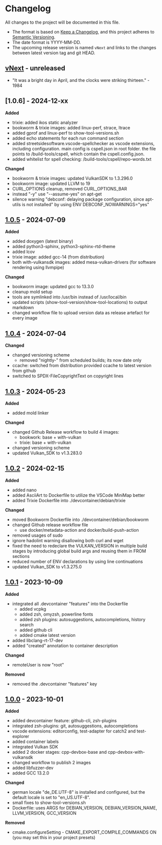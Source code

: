 # Changelog

All changes to the project will be documented in this file.

- The format is based on [Keep a Changelog](https://keepachangelog.com/en/1.1.0/),
and this project adheres to [Semantic Versioning](https://semver.org/spec/v2.0.0.html).
- The date format is YYYY-MM-DD.
- The upcoming release version is named `vNext` and links to the changes between latest version tag and git HEAD.

## [vNext] - unreleased

- "It was a bright day in April, and the clocks were striking thirteen." - 1984

## [1.0.6] - 2024-12-xx

**Added**
- trixie: added ikos static analyzer
- bookworm & trixie images: added linux-perf, strace, ltrace
- added gprof and linux-perf to show-tool-versions.sh
- added echo statements for each run command section
- added streetsidesoftware.vscode-spellchecker as vscode extensions,
  including configuration. main config is cspell.json in root folder.
  the file points to /build-tools/cspell, which contain the cspell.config.json.
- added whitelist for spell checking: /build-tools/cspell/repo-words.txt

**Changed**
- bookworm & trixie images: updated VulkanSDK to 1.3.296.0
- bookworm image: updated LLVM to 19
- CURL_OPTIONS cleanup, removed CURL_OPTIONS_BAR
- instead "-y" use "--assume-yes" on apt-get
- silence warning "debconf: delaying package configuration, since apt-utils is not installed"
  by using ENV DEBCONF_NOWARNINGS="yes"

## [1.0.5] - 2024-07-09

**Added**
- added doxygen (latest binary)
- added python3-sphinx, python3-sphinx-rtd-theme
- added lcov
- trixie image: added gcc-14 (from distribution)
- both with-vulkansdk images: added mesa-vulkan-drivers (for software rendering using llvmpipe)

**Changed**
- bookworm image: updated gcc to 13.3.0
- cleanup mold setup
- tools are symlinked into /usr/bin instead of /usr/local/bin
- updated scripts (show-tool-version/show-tool-locations) to output markdown
- changed workflow file to upload version data as release artefact for every image

## [1.0.4] - 2024-07-04

**Changed**

- changed versioning scheme
  - removed "nightly-" from scheduled builds; its now date only
- ccache: switched from distribution provided ccache to latest version from github
- switched to SPDX-FileCopyrightText on copyright lines

## [1.0.3] - 2024-05-23

**Added**

- added mold linker

**Changed**

- changed Github Release workflow to build 4 images:
  - bookwork: base + with-vulkan
  - trixie: base + with-vulkan
- changed versioning scheme
- updated Vulkan_SDK to v1.3.283.0

## [1.0.2] - 2024-02-15

**Added**

- added nano
- added AsciiArt to Dockerfile to utilize the VSCode MiniMap better
- added Trixie Dockerfile into ./devcontainer/debian/trixie

**Changed**

- moved Bookworm Dockerfile into ./devcontainer/debian/bookworm
- changed Github release workflow file
  - use docker/metadata-action and docker/build-push-action
- removed usages of sudo
- ignore hadolint warning disallowing both curl and wget
- fixed the need to redeclare the VULKAN_VERSION in multiple build stages
  by introducing global build args and reusing them in FROM sections
- reduced number of ENV declarations by using line continuations
- updated Vulkan_SDK to v1.3.275.0

## [1.0.1] - 2023-10-09

**Added**

- integrated all .devcontainer "features" into the Dockerfile
  - added vcpkg
  - added zsh, omyzsh, powerline fonts
  - added zsh plugins: autosuggestions, autocompletions, history search
  - added github cli
  - added cmake latest version
- added libclang-rt-17-dev
- added "created" annotation to container description

**Changed**

- remoteUser is now "root"

**Removed**

- removed the .devcontainer "features" key

## [1.0.0] - 2023-10-01

**Added**

- added devcontainer feature: github-cli, zsh-plugins
- integrated zsh-plugins: git, autosuggestions, autocompletions
- vscode extensions: editorconfig, test-adapter for catch2 and test-explorer
- added container labels
- integrated Vulkan SDK
- added 2 docker stages: cpp-devbox-base and cpp-devbox-with-vulkansdk
- changed workflow to publish 2 images
- added libfuzzer-dev
- added GCC 13.2.0

**Changed**

- german locale "de_DE.UTF-8" is installed and configured, but the default locale is set to "en_US.UTF-8".
- small fixes to show-tool-versions.sh
- Dockerfile: uses ARGS for DEBIAN_VERSION, DEBIAN_VERSION_NAME, LLVM_VERSION, GCC_VERSION

**Removed**

- cmake.configureSetting - CMAKE_EXPORT_COMPILE_COMMANDS ON (you may set this in your project presets)

<!-- Section for Reference Links -->

[vNext]: https://github.com/jakoch/cpp-devbox/compare/v1.0.5...HEAD
[1.0.5]: https://github.com/jakoch/cpp-devbox/releases/tag/v1.0.5
[1.0.4]: https://github.com/jakoch/cpp-devbox/releases/tag/v1.0.4
[1.0.3]: https://github.com/jakoch/cpp-devbox/releases/tag/v1.0.3
[1.0.2]: https://github.com/jakoch/cpp-devbox/releases/tag/v1.0.2
[1.0.1]: https://github.com/jakoch/cpp-devbox/releases/tag/v1.0.1
[1.0.0]: https://github.com/jakoch/cpp-devbox/releases/tag/v1.0.0
